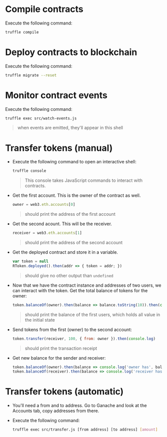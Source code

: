 # Compile contracts



Execute the following command:

```sh
truffle compile
```


# Deploy contracts to blockchain

Execute the following command:

```sh
truffle migrate --reset
```


# Monitor contract events

Execute the following command:

```sh
truffle exec src/watch-events.js
```

> when events are emitted, they'll appear in this shell


# Transfer tokens (manual)

-   Execute the following command to open an interactive shell:

    ```sh
    truffle console
    ```

    > This console takes JavaScript commands to interact with contracts.

-   Get the first account. This is the owner of the contract as well.

    ```js
    owner = web3.eth.accounts[0]
    ```

    > should print the address of the first account

-   Get the second acount. This will be the receiver.

    ```js
    receiver = web3.eth.accounts[1]
    ```

    > should print the address of the second account

-   Get the deployed contract and store it in a variable.

    ```js
    var token = null
    RToken.deployed().then(addr => { token = addr; })
    ```

    > should give no other output than `undefined`

-   Now that we have the contract instance and addresses of two users, we can interact with the token.
    Get the total balance of tokens for the owner:

    ```js
    token.balanceOf(owner).then(balance => balance.toString(10)).then(console.log)
    ```

    > should print the balance of the first users, which holds all value in the initial state

-   Send tokens from the first (owner) to the second account:

    ```js
    token.transfer(receiver, 100, { from: owner }).then(console.log)
    ```

    > should print the transaction receipt

-   Get new balance for the sender and receiver:

    ```js
    token.balanceOf(owner).then(balance => console.log('owner has', balance.toString(10)))
    token.balanceOf(receiver).then(balance => console.log('receiver has', balance.toString(10)))
    ```


# Transfer tokens (automatic)

-   You'll need a from and to address. Go to Ganache and look at the Accounts tab, copy addresses from there.

-   Execute the following command:

    ```sh
    truffle exec src/transfer.js [from address] [to address] [amount]
    ```
